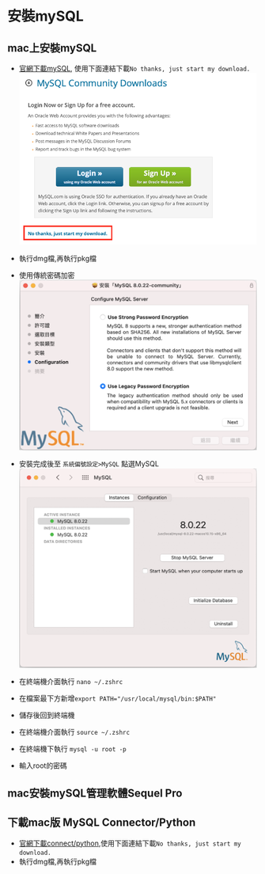 # 安裝mySQL
## mac上安裝mySQL
- [官網下載mySQL](https://dev.mysql.com/downloads/file/?id=499568), 使用下面連結下載`No thanks, just start my download.`
![](./images/pic1.png)

- 執行dmg檔,再執行pkg檔
- 使用傳統密碼加密
![](./images/pic2.png)

- 安裝完成後至 `系統偏號設定>MySQL` 點選MySQL
![](./images/pic3.png)

- 在終端機介面執行 `nano ~/.zshrc`
- 在檔案最下方新增`export PATH="/usr/local/mysql/bin:$PATH"`
- 儲存後回到終端機
- 在終端機介面執行 `source ~/.zshrc`
- 在終端機下執行 `mysql -u root -p`
- 輸入root的密碼

## mac安裝mySQL管理軟體Sequel Pro




## 下載mac版 MySQL Connector/Python
- [官網下載connect/python](https://dev.mysql.com/downloads/file/?id=498635),使用下面連結下載`No thanks, just start my download.`
- 執行dmg檔,再執行pkg檔
